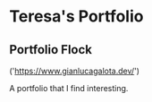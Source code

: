 # Teresa's Portfolio
## Portfolio Flock

('https://www.gianlucagalota.dev/')


A portfolio that I find interesting. 
